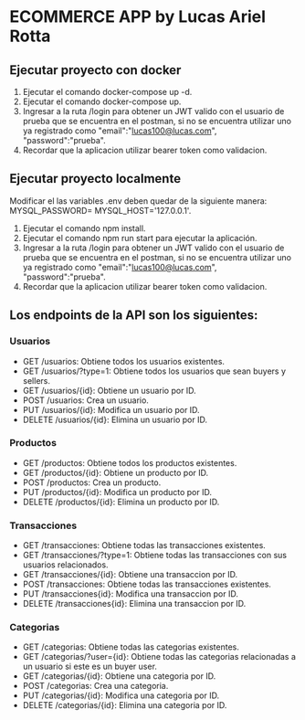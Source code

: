 # ECOMMERCE APP by Lucas Ariel Rotta

## Ejecutar proyecto con docker
1. Ejecutar el comando docker-compose up -d.
2. Ejecutar el comando docker-compose up.
3. Ingresar a la ruta /login para obtener un JWT valido con el usuario de prueba que se encuentra en el postman, si no se encuentra utilizar uno ya registrado como    "email":"lucas100@lucas.com",
"password":"prueba".
4. Recordar que la aplicacion utilizar bearer token como validacion.

## Ejecutar proyecto localmente
Modificar el las variables .env deben quedar de la siguiente manera: MYSQL_PASSWORD= MYSQL_HOST='127.0.0.1'.
1. Ejecutar el comando npm install.
2. Ejecutar el comando npm run start para ejecutar la aplicación.
3. Ingresar a la ruta /login para obtener un JWT valido con el usuario de prueba que se encuentra en el postman, si no se encuentra utilizar uno ya registrado como    "email":"lucas100@lucas.com",
"password":"prueba".
4. Recordar que la aplicacion utilizar bearer token como validacion.


## Los endpoints de la API son los siguientes:

### Usuarios
- GET /usuarios: Obtiene todos los usuarios existentes. 
- GET /usuarios/?type=1: Obtiene todos los usuarios que sean buyers y sellers. 
- GET /usuarios/{id}: Obtiene un usuario por ID. 
- POST /usuarios: Crea un usuario. 
- PUT /usuarios/{id}: Modifica un usuario por ID. 
- DELETE /usuarios/{id}: Elimina un usuario por ID. 

### Productos
- GET /productos: Obtiene todos los productos existentes. 
- GET /productos/{id}: Obtiene un producto por ID. 
- POST /productos: Crea un producto. 
- PUT /productos/{id}: Modifica un producto por ID. 
- DELETE /productos/{id}: Elimina un producto por ID. 

### Transacciones
- GET /transacciones: Obtiene todas las transacciones existentes. 
- GET /transacciones/?type=1: Obtiene todas las transacciones con sus usuarios relacionados. 
- GET /transacciones/{id}: Obtiene una transaccion por ID. 
- POST /transacciones: Obtiene todas las transacciones existentes. 
- PUT /transacciones{id}: Modifica una transaccion por ID. 
- DELETE /transacciones{id}: Elimina una transaccion por ID. 

### Categorias
- GET /categorias: Obtiene todas las categorias existentes. 
- GET /categorias/?user={id}: Obtiene todas las categorias relacionadas a un usuario si este es un buyer user. 
- GET /categorias/{id}: Obtiene una categoria por ID. 
- POST /categorias: Crea una categoria. 
- PUT /categorias/{id}: Modifica una categoria por ID. 
- DELETE /categorias/{id}: Elimina una categoria por ID. 
